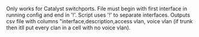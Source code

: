 Only works for Catalyst switchports. File must begin with first interface in running config and end in '!'. Script uses '!' to separate interfaces. Outputs csv file with columns "interface,description,access vlan, voice vlan (if trunk then itll put every clan in a cell with no voice vlan). 
